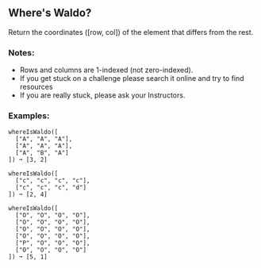 ## Where's Waldo?
 
Return the coordinates ([row, col]) of the element that differs from the rest.

### Notes:

- Rows and columns are 1-indexed (not zero-indexed).
- If you get stuck on a challenge please search it online and try to find resources
- If you are really stuck, please ask your Instructors.


### Examples:

    whereIsWaldo([
      ["A", "A", "A"],
      ["A", "A", "A"],
      ["A", "B", "A"]
    ]) ➞ [3, 2]

    whereIsWaldo([
      ["c", "c", "c", "c"],
      ["c", "c", "c", "d"]
    ]) ➞ [2, 4]

    whereIsWaldo([
      ["O", "O", "O", "O"],
      ["O", "O", "O", "O"],
      ["O", "O", "O", "O"],
      ["O", "O", "O", "O"],
      ["P", "O", "O", "O"],
      ["O", "O", "O", "O"]
    ]) ➞ [5, 1]
